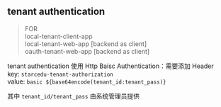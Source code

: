 ## tenant authentication

>FOR  
local-tenant-client-app  
local-tenant-web-app [backend as client]  
oauth-tenant-web-app [backend as client]  

tenant authentication 使用 Http Baisc Authentication：需要添加 Header   
key: `starcedu-tenant-authorization`  
value: `basic ${base64encode(tenant_id:tenant_pass)}`  

其中 `tenant_id/tenant_pass` 由系统管理员提供

